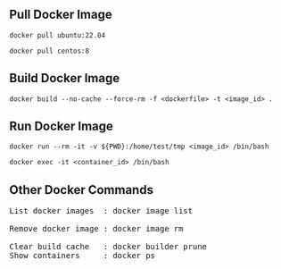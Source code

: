Pull Docker Image
---
`docker pull ubuntu:22.04`

`docker pull centos:8`

Build Docker Image
---
`docker build --no-cache --force-rm -f <dockerfile> -t <image_id> .`

Run Docker Image
---
`docker run --rm -it -v ${PWD}:/home/test/tmp <image_id> /bin/bash`

`docker exec -it <container_id> /bin/bash`

Other Docker Commands
---
<pre>
List docker images  : docker image list

Remove docker image : docker image rm <image>

Clear build cache   : docker builder prune
Show containers     : docker ps
</pre>
